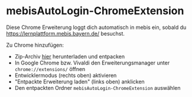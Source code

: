 # mebisAutoLogin-ChromeExtension

Diese Chrome Erweiterung loggt dich automatisch in mebis ein, sobald du https://lernplattform.mebis.bayern.de/ besuchst.

Zu Chrome hinzufügen:
* Zip-Archiv <a href="https://github.com/NIKL45/mebisAutoLogin-ChromeExtension/archive/main.zip">hier</a> herunterladen und entpacken
* In Google Chrome bzw. Vivaldi den Erweiterungsmanager unter `chrome://extensions/` öffnen
* Entwicklermodus (rechts oben) aktivieren
* "Entpackte Erweiterung laden" (links oben) anklicken
* Den entpackten Ordner `mebisAutoLogin-ChromeExtension` auswählen
